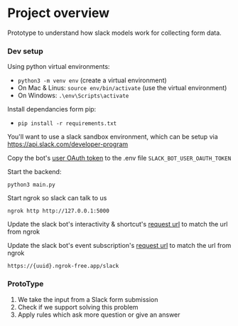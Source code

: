 # Project overview
Prototype to understand how slack models work for collecting form data. 

### Dev setup
Using python virtual environments:
- `python3 -m venv env` (create a virtual environment)
- On Mac & Linus: `source env/bin/activate` (use the virtual environment)
- On Windows: `.\env\Scripts\activate`

Install dependancies form pip:
- `pip install -r requirements.txt`

You'll want to use a slack sandbox environment, which can be setup via https://api.slack.com/developer-program 

Copy the bot's [user OAuth token](https://api.slack.com/apps/A074RSJEQA0/oauth) to the .env 
file `SLACK_BOT_USER_OAUTH_TOKEN`

Start the backend:
```shell
python3 main.py
```

Start ngrok so slack can talk to us 
```shell
ngrok http http://127.0.0.1:5000
```

Update the slack bot's interactivity & shortcut's [request url](https://api.slack.com/apps/A074RSJEQA0/interactive-messages) to match the url from 
ngrok

Update the slack bot's event subscription's [request url](https://api.slack.com/apps/A074RSJEQA0/event-subscriptions) to match the url from ngrok

```shell
https://{uuid}.ngrok-free.app/slack
```

### ProtoType
1. We take the input from a Slack form submission
2. Check if we support solving this problem
3. Apply rules which ask more question or give an answer